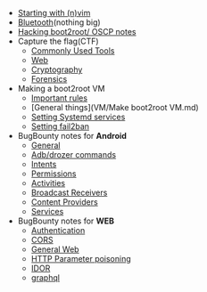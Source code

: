 * [Starting with (n)vim](Learning-Vim.md)
* [Bluetooth](bluetooth.md)(nothing big)
* [Hacking boot2root/ OSCP notes](boot2root.md)
* Capture the flag(CTF)
	+ [Commonly Used Tools](ctf/tools.md)
	+ [Web](ctf/web.md)
	+ [Cryptography](ctf/Cryptography.md)
	+ [Forensics](ctf/forensics.md)
* Making a boot2root VM
	+ [Important rules](VM/rules.md)
	+ [General things](VM/Make boot2root VM.md)
	+ [Setting Systemd services](VM/services.md)
	+ [Setting fail2ban](VM/fail2ban.md)
* BugBounty notes for **Android**
	+ [General](Android/Android.md)
	+ [Adb/drozer commands](Android/Commands.md)
	+ [Intents](Android/Intents.md)
	+ [Permissions](Android/Permissions.md)
	+ [Activities](Android/Activities.md)
	+ [Broadcast Receivers](Android/Broadcast_Receivers.md)
	+ [Content Providers](Android/Content_Providers.md)
	+ [Services](Android/Services.md)
* BugBounty notes for **WEB**
	+ [Authentication](web/Authentication.md)
	+ [CORS](web/CORS.md)
	+ [General Web](web/General.md)
	+ [HTTP Parameter poisoning](web/HTTP-Parameter-poisoning.md)
	+ [IDOR](web/IDOR.md)
	+ [graphql](web/graphql.md)
